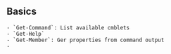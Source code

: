 ## Basics
	- `Get-Command`: List available cmblets
	- `Get-Help`
	- `Get-Member`: Ger properties from command output
	-